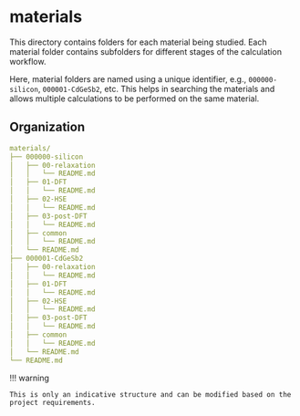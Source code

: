 # materials

This directory contains folders for each material being studied. Each material folder contains subfolders for different stages of the calculation workflow.

Here, material folders are named using a unique identifier, e.g., `000000-silicon`, `000001-CdGeSb2`, etc. This helps in searching the materials and allows multiple calculations to be performed on the same material.


## Organization

``` yaml
materials/
├── 000000-silicon
│   ├── 00-relaxation
│   │   └── README.md
│   ├── 01-DFT
│   │   └── README.md
│   ├── 02-HSE
│   │   └── README.md
│   ├── 03-post-DFT
│   │   └── README.md
│   ├── common
│   │   └── README.md
│   └── README.md
├── 000001-CdGeSb2
│   ├── 00-relaxation
│   │   └── README.md
│   ├── 01-DFT
│   │   └── README.md
│   ├── 02-HSE
│   │   └── README.md
│   ├── 03-post-DFT
│   │   └── README.md
│   ├── common
│   │   └── README.md
│   └── README.md
└── README.md
```

!!! warning

    This is only an indicative structure and can be modified based on the project requirements.